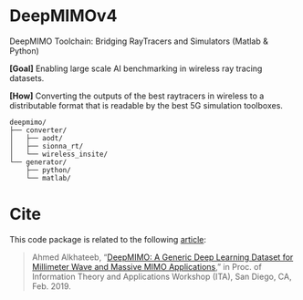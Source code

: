 # DeepMIMOv4
DeepMIMO Toolchain: Bridging RayTracers and Simulators (Matlab &amp; Python)

**[Goal]** Enabling large scale AI benchmarking in wireless ray tracing datasets.

**[How]** Converting the outputs of the best raytracers in wireless to a distributable format that is readable by the best 5G simulation toolboxes. 

```
deepmimo/
├── converter/
│   ├── aodt/
│   ├── sionna_rt/
│   └── wireless_insite/
└── generator/
    ├── python/
    └── matlab/
```



# Cite

This code package is related to the following [article](https://arxiv.org/abs/1902.06435): 
>Ahmed Alkhateeb, “[DeepMIMO: A Generic Deep Learning Dataset for Millimeter Wave and Massive MIMO Applications](https://arxiv.org/pdf/1902.06435.pdf),” in Proc. of Information Theory and Applications Workshop (ITA), San Diego, CA, Feb. 2019.
